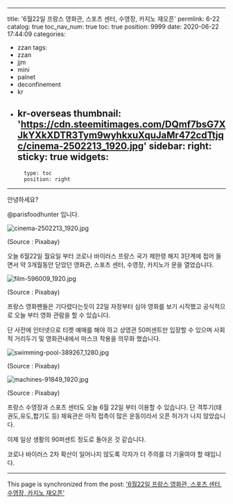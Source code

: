 
---
title: '6월22일 프랑스 영화관, 스포츠 센터, 수영장, 카지노 재오픈'
permlink: 6-22
catalog: true
toc_nav_num: true
toc: true
position: 9999
date: 2020-06-22 17:44:09
categories:
- zzan
tags:
- zzan
- jjm
- mini
- palnet
- deconfinement
- kr
- kr-overseas
thumbnail: 'https://cdn.steemitimages.com/DQmf7bsG7XJkYXkXDTR3Tym9wyhkxuXquJaMr472cdTtjqc/cinema-2502213_1920.jpg'
sidebar:
    right:
        sticky: true
widgets:
    -
        type: toc
        position: right
---


안녕하세요?

@parisfoodhunter 입니다. 

![cinema-2502213_1920.jpg](https://cdn.steemitimages.com/DQmf7bsG7XJkYXkXDTR3Tym9wyhkxuXquJaMr472cdTtjqc/cinema-2502213_1920.jpg)

(Source : Pixabay)

오늘 6월22일 월요일 부터 코로나 바이러스 프랑스 국가 제한령 해지 3단계에 접어 들면서 약 3개월동안 닫았던 영화관, 스포츠 센터, 수영장, 카지노가 문을 열었습니다. 

![film-596009_1920.jpg](https://cdn.steemitimages.com/DQmQ4FiPqELEkG4g7cGWLr6KR9x4eo1YRdqWDh7NQGWZut9/film-596009_1920.jpg)

(Source : Pixabay)

프랑스 영화팬들은 기다렸다는듯이 22일 자정부터 심야 영화를 보기 시작했고 공식적으로 오늘 부터 영화 관람을 할 수 있습니다. 

단 사전에 인터넷으로 티켓 예매를 해야 하고 상영관 50퍼센트만 입장할 수 있으며 사회적 거리두기 및 영화관내에서 마스크 착용을 의무화 했습니다. 

![swimming-pool-389267_1280.jpg](https://cdn.steemitimages.com/DQmRTQ2rWdQ48aVb69Ni7v53RzKU6LmM3vGPVzzRoSMAY79/swimming-pool-389267_1280.jpg)

(Source : Pixabay)

![machines-91849_1920.jpg](https://cdn.steemitimages.com/DQmXgFiH3TDGBVETbL7aoJGvsnvkgXQxwP3ZzscYUgtkUNZ/machines-91849_1920.jpg)

(Source : Pixabay)

프랑스 수영장과 스포츠 센터도 오늘 6월 22일 부터 이용할 수 있습니다.  단 격투기(태권도,유도,합기도 등) 체육관은 아직 접촉이 많은 운동이라서 오픈 허가가 나지 않았습니다. 

이제 일상 생활의 90퍼센트 정도로 돌아온 것 같습니다. 

코로나 바이러스 2차 확산이 일어나지 않도록 각자가 더 주의를 더 기울여야 할 때입니다.

- - -

This page is synchronized from the post: ['6월22일 프랑스 영화관, 스포츠 센터, 수영장, 카지노 재오픈'](https://steemit.com/@parisfoodhunter/6-22)
